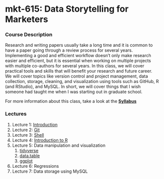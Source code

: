 # mkt-615: Data Storytelling for Marketers

### Course Description
Research and writing papers usually take a long time and it is common to have a paper going through a review process for several years. Implementing a good and efficient workflow doesn’t only make research easier and efficient, but it is essential when working on multiple projects with multiple co-authors for several years. In this class, we will cover practical tools and skills that will benefit your research and future career. We will cover topics like version control and project management, data collection, storage, cleaning, and visualization using tools such as GitHub, R (and RStudio), and MySQL. In short, we will cover things that I wish someone had taught me when I was starting out in graduate school.

For more information about this class, take a look at the **[Syllabus](https://github.com/dadepro/mkt-615/blob/main/syllabus/mkt-615-syllabus.pdf)**

### Lectures

1. Lecture 1: [Introduction](https://raw.githack.com/dadepro/mkt-615/main/lectures/01-intro/01-intro.html)
2. Lecture 2: [Git](https://raw.githack.com/dadepro/mkt-615/main/lectures/02-git/02-git.html)
3. Lecture 3: [Shell](https://raw.githack.com/dadepro/mkt-615/main/lectures/03-shell/03-shell.html)
4. Lecture 4: [Introduction to R](https://raw.githack.com/dadepro/mkt-615/main/lectures/04-rbasics/04-rbasics.html)
5. Lecture 5: Data manipulation and visualization
    1. [tidyverse](https://raw.githack.com/dadepro/mkt-615/main/lectures/05-tidyverse/05-tidyverse.html)
    2. [data.table](https://raw.githack.com/dadepro/mkt-615/main/lectures/06-datatable/06-datatable.html)
    3. [ggplot](https://raw.githack.com/dadepro/mkt-615/main/lectures/07-dataviz/07-dataviz.html)
6. Lecture 6: Regressions
7. Lecture 7: Data storage using MySQL
